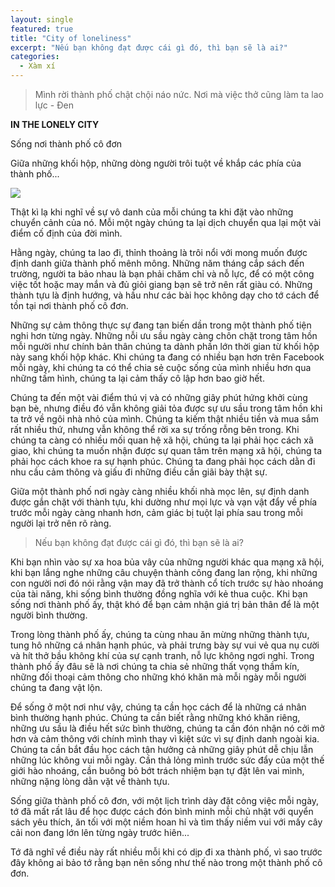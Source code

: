 ```yaml
---
layout: single
featured: true
title: "City of loneliness"
excerpt: "Nếu bạn không đạt được cái gì đó, thì bạn sẽ là ai?"
categories:
  - Xàm xí
---
```


> Mình rời thành phố chật chội náo nức. Nơi mà việc thở cũng làm ta lao lực - Đen

**IN THE LONELY CITY**

Sống nơi thành phố cô đơn

Giữa những khối hộp, những dòng người trôi tuột về khắp các phía của thành phố...

![](https://lh3.googleusercontent.com/EcCuQg81n14uvtyBE7rDnDOlir-YbVUyb17MnIihsVDEKcyHvBvRph3LGTRFwTwp9WEW-nh4LJuB74kEf_GGXUx603PbiC3eOy-tK8ry6yGgqYVh03WCJUDO1520sZDZi4W7BLx0jmGWXfr6pv0aGsQ15GG3VNjtMEd0PgR0VL5S6H19TLHvWURcuQzQuwHgwhHuSMq-zMaghJz6bbuGKEucGc_ibTs4zciO1fs5cRc9A6QI2Rh0wRiRcnas_OPRoxY51bHGHu9o-Z7ClGN2dFMHzEyeVukHZhhbRR6uXgWmbN_HbFdirsBn2TP66aCpuZY2DrQs9OZXAEakorSQCmcdJGL2JNd5BnDUNHd157gQd0-lTtilHOTJBrdKB7v9pkHRXcHwRFMUmdchykDXidAuThOgPLhEyPkZu8OFLt0m_X2d6n9w2OhzMsxDMaDmUQu8qgr0Jzr6Z1grEKCj8ThSRUPU6qFecV4CfnoupCpoDF4AX_V1uP4WOzBGZoU8HHC1bRWImbgXWzi09ojSa4b8lPkl1S0swKg4bSBKQz370KTvCWEVw1VAmXS54cwITJIRG6irHySB18xhylpqZV3MynS6u_NQcmKfHIvfJcXcY1vD3puU4C5vqAw-3KC4Ds3sUvKmtlUySviyFYgb8fRTNwmW5SF4=s1424-no)

Thật kì lạ khi nghĩ về sự vô danh của mỗi chúng ta khi đặt vào những chuyển cảnh của nó. Mỗi một ngày chúng ta lại dịch chuyển qua lại một vài điểm cố định của đời mình.

Hằng ngày, chúng ta lao đi, thỉnh thoảng là trôi nổi với mong muốn được định danh giữa thành phố mênh mông. Những năm tháng cắp sách đến trường, người ta bảo nhau là bạn phải chăm chỉ và nỗ lực, để có một công việc tốt hoặc may mắn và đủ giỏi giang bạn sẽ trở nên rất giàu có. Những thành tựu là định hướng, và hầu như các bài học không dạy cho tớ cách để tồn tại nơi thành phố cô đơn.

Những sự cảm thông thực sự đang tan biến dần trong một thành phố tiện nghi hơn từng ngày. Những nỗi ưu sầu ngày càng chôn chặt trong tâm hồn mỗi người như chính bản thân chúng ta dành phần lớn thời gian từ khối hộp này sang khối hộp khác. Khi chúng ta đang có nhiều bạn hơn trên Facebook mỗi ngày, khi chúng ta có thể chia sẻ cuộc sống của mình nhiều hơn qua những tấm hình, chúng ta lại cảm thấy cô lập hơn bao giờ hết.

Chúng ta đến một vài điểm thú vị và có những giây phút hứng khởi cùng bạn bè, nhưng điều đó vẫn không giải tỏa được sự ưu sầu trong tâm hồn khi ta trở về ngôi nhà nhỏ của mình. Chúng ta kiếm thật nhiều tiền và mua sắm rất nhiều thứ, nhưng vẫn không thể rời xa sự trống rỗng bên trong. Khi chúng ta càng có nhiều mối quan hệ xã hội, chúng ta lại phải học cách xã giao, khi chúng ta muốn nhận được sự quan tâm trên mạng xã hội, chúng ta phải học cách khoe ra sự hạnh phúc. Chúng ta đang phải học cách dằn đi nhu cầu cảm thông và giấu đi những điều cần giãi bày thật sự.

Giữa một thành phố nơi ngày càng nhiều khối nhà mọc lên, sự định danh được gắn chặt với thành tựu, khi dường như mọi lực và vạn vật đẩy về phía trước mỗi ngày càng nhanh hơn, cảm giác bị tuột lại phía sau trong mỗi người lại trở nên rõ ràng.

> Nếu bạn không đạt được cái gì đó, thì bạn sẽ là ai?

Khi bạn nhìn vào sự xa hoa bủa vây của những người khác qua mạng xã hội, khi bạn lắng nghe những câu chuyện thành công đang lan rộng, khi những con người nơi đó nói rằng vận may đã trở thành cổ tích trước sự hào nhoáng của tài năng, khi sống bình thường đồng nghĩa với kẻ thua cuộc. Khi bạn sống nơi thành phố ấy, thật khó để bạn cảm nhận giá trị bản thân để là một người bình thường.

Trong lòng thành phố ấy, chúng ta cùng nhau ăn mừng những thành tựu, tung hô những cá nhân hạnh phúc, và phải trưng bày sự vui vẻ qua nụ cười và hít thở bầu không khí của sự cạnh tranh, nỗ lực không ngơi nghỉ. Trong thành phố ấy đâu sẽ là nơi chúng ta chia sẻ những thất vọng thầm kín, những đối thoại cảm thông cho những khó khăn mà mỗi ngày mỗi người chúng ta đang vật lộn.

Để sống ở một nơi như vậy, chúng ta cần học cách để là những cá nhân bình thường hạnh phúc. Chúng ta cần biết rằng những khó khăn riêng, những ưu sầu là điều hết sức bình thường, chúng ta cần đón nhận nó cởi mở hơn và cảm thông với chính mình thay vì kiệt sức vì sự định danh ngoài kia. Chúng ta cần bắt đầu học cách tận hưởng cả những giây phút dễ chịu lẫn những lúc không vui mỗi ngày. Cần thả lỏng mình trước sức đẩy của một thế giới hào nhoáng, cần buông bỏ bớt trách nhiệm bạn tự đặt lên vai mình, những nặng lòng dằn vặt về thành tựu.

Sống giữa thành phố cô đơn, với một lịch trình dày đặt công việc mỗi ngày, tớ đã mất rất lâu để học được cách đón bình minh mỗi chủ nhật với quyển sách yêu thích, ăn tối với một niềm hoan hỉ và tìm thấy niềm vui với mấy cây cải non đang lớn lên từng ngày trước hiên...

Tớ đã nghĩ về điều này rất nhiều mỗi khi có dịp đi xa thành phố, vì sao trước đây không ai bảo tớ rằng bạn nên sống như thế nào trong một thành phố cô đơn.
